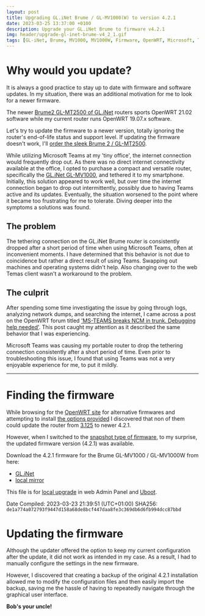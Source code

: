 ```yaml
---
layout: post
title: Upgrading GL.iNet Brume / GL-MV1000(W) to version 4.2.1
date: 2023-03-25 13:37:00 +0100
description: Upgrade your GL.iNet Brume to firmware v4.2.1 
img: header/upgrade-gl-inet-brume-v4_2_1.gif
tags: [GL-iNet, Brume, MV1000, MV1000W, Firmware, OpenWRT, Microsoft, Teams]
---
```


# Why would you update?

It is always a good practice to stay up to date with firmware and software updates. In my situation, there was an additional motivation for me to look for a newer firmware.

The newer [Brume2 GL-MT2500 of GL.iNet](https://www.gl-inet.com/products/gl-mt2500/) routers sports OpenWRT 21.02 software while my current router runs OpenWRT 19.07.x software.

Let's try to update the firmware to a newer version, totally ignoring the router's end-of-life status and support level. If updating the firmware doesn't work, I'll [order the sleek Brume 2 / GL-MT2500](https://store.gl-inet.com/collections/brume-2-gl-mt2500-mt2500a-security-gateway).

While utilizing Microsoft Teams at my 'tiny office', the internet connection would frequently drop out. As there was no direct internet connectivity available at the office, I opted to purchase a compact and versatile router, specifically the [GL.iNet GL-MV1000](https://www.gl-inet.com/products/gl-mv1000/), and tethered it to my smartphone. Initially, this solution appeared to work well, but over time the internet connection began to drop out intermittently, possibly due to having Teams active and its updates. Eventually, the situation worsened to the point where it became too frustrating for me to tolerate. Diving deeper into the symptoms a solutions was found.

## The problem

The tethering connection on the GL.iNet Brume router is consistently dropped after a short period of time when using Microsoft Teams, often at inconvenient moments. I have determined that this behavior is not due to coincidence but rather a direct result of using Teams. Swapping out machines and operating systems didn't help. Also changing over to the web Temas client wasn't a workaround to the problem.

## The culprit

After spending some time investigating the issue by going through logs, analyzing network dumps, and searching the internet, I came across a post on the OpenWRT forum titled ['MS-TEAMS breaks NCM in trunk. Debugging help needed'](https://forum.openwrt.org/t/ms-teams-breaks-ncm-in-trunk-debugging-help-needed/77724/2). This post caught my attention as it described the same behavior that I was experiencing.

Microsoft Teams was causing my portable router to drop the tethering connection consistently after a short period of time. Even prior to troubleshooting this issue, I found that using Teams was not a very enjoyable experience for me, to put it mildly.

---

# Finding the firmware

While browsing for the [OpenWRT site](https://openwrt.org/toh/gl.inet/gl-mv1000) for alternative firmwares and attempting to install [the options provided](https://openwrt.org/toh/gl.inet/gl-mv1000#installation) I discovered that non of them could update the router from [3.125](https://dl.gl-inet.com/?model=mv1000) to newer 4.2.1.

However, when I switched to the [snapshot type of firmware](https://dl.gl-inet.com/?model=mv1000&type=snapshot), to my surprise, the updated firmware version (4.2.1) was available.

Download the 4.2.1 firmware for the Brume GL-MV1000 / GL-MV1000W from here:

*   [GL.iNet](https://fw.gl-inet.com/firmware/snapshots/20230324/mv1000/openwrt-mv1000-4.2.1-0324-1679603991.img)
*   [local mirror](/assets/bin/openwrt-mv1000-4.2.1-0324-1679603991.img)

This file is for [local upgrade](https://docs.gl-inet.com/en/4/tutorials/firmware_upgrade/) in web Admin Panel and [Uboot](https://docs.gl-inet.com/en/4/tutorials/debrick/).

Date Compiled: 2023-03-23 21:39:51 (UTC+01:00)
SHA256: `de1a774a072793f9447d158a68de8bcf447daa8fe3c369db6d6fb994dcc87bbd`  

# Updating the firmware

Although the updater offered the option to keep my current configuration after the update, it did not work as intended in my case. As a result, I had to manually configure the settings in the new firmware.

However, I discovered that creating a backup of the original 4.2.1 installation allowed me to modify the configuration files and then easily import the backup, saving me the hassle of having to repeatedly navigate through the graphical user interface.

__Bob's your uncle!__